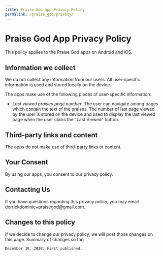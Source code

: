 ```yaml
---
title: Praise God App Privacy Policy
permalink: /praise_god/privacy/
---
```


# Praise God App Privacy Policy

This policy applies to the Praise God apps on Android and iOS.

## Information we collect

We do not collect any information from our users. All user-specific information is used and stored locally on the device.

The apps make use of the following pieces of user-specific information:
* *Last viewed praises page number*: The user can navigate among pages which contain the text of the praises. The number of last page viewed by the user is stored on the device and used to display the last viewed page when the user clicks the "Last Viewed" button.

## Third-party links and content

The apps do not make use of third-party links or content.

## Your Consent

By using our apps, you consent to our privacy policy.

## Contacting Us

If you have questions regarding this privacy policy, you may email derrickdominic+praisegod@gmail.com.

## Changes to this policy

If we decide to change our privacy policy, we will post those changes on this page. Summary of changes so far:

    December 18, 2020: First published.
